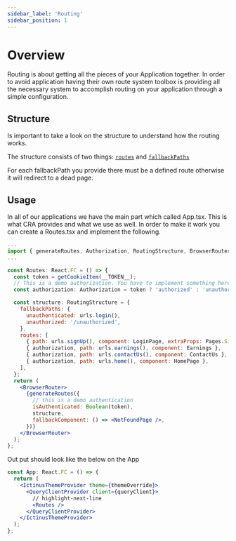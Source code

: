 ```yaml
---
sidebar_label: 'Routing'
sidebar_position: 1
---
```


# Overview

Routing is about getting all the pieces of your Application together. In order to avoid application having their own route system
toolbox is providing all the necessary system to accomplish routing on your application through a simple configuration.

## Structure

Is important to take a look on the structure to understand how the routing works.

The structure consists of two things: [`routes`](/docs/api/modules#routeitem) and [`fallbackPaths`](/docs/api/modules#fallbackpath)

For each fallbackPath you provide there must be a defined route otherwise it will redirect to a dead page.

## Usage

In all of our applications we have the main part which called App.tsx. This is what CRA provides and what we use as well.
In order to make it work you can create a Routes.tsx and implement the following.

```jsx title="/src/Routes.tsx"
...
import { generateRoutes, Authorization, RoutingStructure, BrowserRouter } from '@orfium/toolbox';
...

const Routes: React.FC = () => {
  const token = getCookieItem(__TOKEN__);
  // This is a demo authorization. You have to implement something here
  const authorization: Authorization = token ? 'authorized' : 'unauthorized';

  const structure: RoutingStructure = {
    fallbackPaths: {
      unauthenticated: urls.login(),
      unauthorized: '/unauthorized',
    },
    routes: [
      { path: urls.signUp(), component: LoginPage, extraProps: Pages.SignUp },
      { authorization, path: urls.earnings(), component: Earnings },
      { authorization, path: urls.contactUs(), component: ContactUs },
      { authorization, path: urls.home(), component: HomePage },
    ],
  };
  return (
    <BrowserRouter>
      {generateRoutes({
        // this is a demo authentication
        isAuthenticated: Boolean(token),
        structure,
        fallbackComponent: () => <NotFoundPage />,
      })}
    </BrowserRouter>
  );
};
```

Out put should look like the below on the App

```jsx title="/src/App.tsx"
const App: React.FC = () => {
  return (
    <IctinusThemeProvider theme={themeOverride}>
      <QueryClientProvider client={queryClient}>
        // highlight-next-line
        <Routes />
      </QueryClientProvider>
    </IctinusThemeProvider>
  );
};
```

